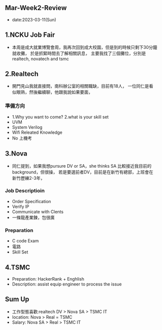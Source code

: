## Mar-Week2-Review

* date:2023-03-11(Sun)

## 1.NCKU Job Fair

* 本周是成大就業博覽會周，我再次回到成大校園，但是到的時候只剩下30分鐘就收攤，
於是抓緊時間去了解相關訊息，
主要我找了三個攤位，分別是realtech, novatech and tsmc

## 2.Realtech
* 開門見山我就直接問，南科辦公室的相關職缺，目前有18人，
一位同仁是看似眼熟，然後繼續聊，他跟我說如果要面，

### 準備方向
* 1.Why you want to come? 2.what is your skill set
* UVM
* System Verilog
* Wifi Releated Knowledge
* No 上機考

## 3.Nova

* 同仁提到，如果我想pursure DV or SA，she thinks SA 比較接近我目前的background，但很操，
若是要選前者DV，目前是在新竹有總部，上班會在新竹歷練2-3年，

### Job Descriptioin
* Order Specification
* Verify IP
* Communicate with Clents
* 一條龍產業鍊，包很廣

### Preparation 
* C code Exam
* 電路
* Skill Set


## 4.TSMC
* Preparation: HackerRank + Enghlish 
* Description: assist equip engineer to process the issue

## Sum Up
* 工作型態喜歡:realtech DV > Nova SA > TSMC IT
* location: Nova > Real = TSMC
* Salary: Nova SA > Real > TSMC IT


